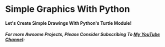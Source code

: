 # Simple Graphics With Python
#### Let's Create Simple Drawings With Python's Turtle Module!
##### For more Awsome Projects, Please Consider Subscribing To [My YouTube Channel](https://www.youtube.com/@codinghackswithemile/):
